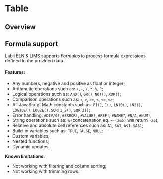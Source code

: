 # Table

## Overview

## Formula support

Labii ELN & LIMS supports _Formulas_ to process formula expressions defined in the provided data. 

#### **Features:**

* Any numbers, negative and positive as float or integer;
* Arithmetic operations such as: `+`, `-`, `/`, `*`, `%`, `^`;
* Logical operations such as: `AND()`, `OR()`, `NOT()`, `XOR()`;
* Comparison operations such as: `=`, `>`, `>=`, `<`, `<=`, `<>`;
* All JavaScript Math constants such as: `PI()`, `E()`, `LN10()`, `LN2()`, `LOG10E()`, `LOG2E()`, `SQRT1_2()`, `SQRT2()`;
* Error handling: `#DIV/0!`, `#ERROR!`, `#VALUE!`, `#REF!`, `#NAME?`, `#N/A`, `#NUM!`;
* String operations such as: `&` \(concatenation eq. `=-(2&5)` will return `-25`\);
* Relative and absolute cell references such as: `A1`, `$A1`, `A$1`, `$A$1`;
* Build-in variables such as: `TRUE`, `FALSE`, `NULL`;
* Custom variables;
* Nested functions;
* Dynamic updates.

**Known limitations:**

* Not working with filtering and column sorting;
* Not working with trimming rows.

